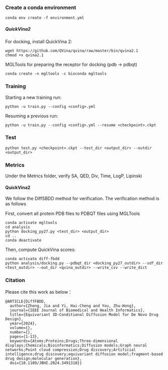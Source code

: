 ### Create a conda environment

```
conda env create -f environment.yml
```

##### QuickVina2

For docking, install QuickVina 2:

```
wget https://github.com/QVina/qvina/raw/master/bin/qvina2.1
chmod +x qvina2.1 
```

MGLTools for preparing the receptor for docking (pdb -> pdbqt) 

```
conda create -n mgltools -c bioconda mgltools
```

### Training

Starting a new training run:

```
python -u train.py --config <config>.yml
```

Resuming a previous run:

```
python -u train.py --config <config>.yml --resume <checkpoint>.ckpt
```

### Test

```
python test.py <checkpoint>.ckpt --test_dir <output_dir> --outdir <output_dir>
```

### Metrics

Under the Metrics folder, verify SA, QED, Div, Time, LogP, Lipinski

#### QuickVina2

We follow the DiffSBDD method for verification. The verification method is as follows

First, convert all protein PDB files to PDBQT files using MGLTools

```
conda activate mgltools
cd analysis
python docking_py27.py <test_dir> <output_dir>
cd ..
conda deactivate
```

Then, compute QuickVina scores:

```
conda activate diff-fbdd
python analysis/docking.py --pdbqt_dir <docking_py27_outdir> --sdf_dir <test_outdir> --out_dir <qvina_outdir> --write_csv --write_dict
```

### Citation
Please cite this work as below：
```
@ARTICLE{DiffFBDD,
  author={Zheng, Jia and Yi, Hai-Cheng and You, Zhu-Hong},
  journal={IEEE Journal of Biomedical and Health Informatics}, 
  title={Equivariant 3D-Conditional Diffusion Model for De Novo Drug Design}, 
  year={2024},
  volume={},
  number={},
  pages={1-13},
  keywords={Atoms;Proteins;Drugs;Three-dimensional displays;Chemicals;Bioinformatics;Diffusion models;Graph neural networks;Point cloud compression;Drug discovery;Artificial intelligence;drug discovery;equivariant diffusion model;fragment-based drug design;molecular generation},
  doi={10.1109/JBHI.2024.3491318}}
```
